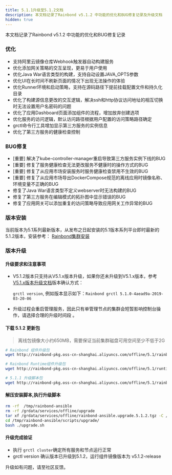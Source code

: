 ```yaml
---
title: 5.1.1升级至5.1.2文档
description: 本文档记录了Rainbond v5.1.2 中功能的优化和BUG修复记录及升级文档
hidden: true
---
```


本文档记录了Rainbond v5.1.2 中功能的优化和BUG修复记录

### 优化

- 支持阿里云镜像仓库Webhook触发器自动构建服务
- 优化添加网关策略的交互呈现，更易于用户使用
- 优化Java War语言类型的构建，支持自动设置JAVA_OPTS参数
- 优化UI在长时间不刷新页面的情况下出现无法操作的体验
- 优化Runner环境和启动策略，支持在源码路径下提前挂载配置文件和持久化目录
- 优化了构建源信息更改的交互逻辑，解决ssh和http协议访问地址的相互切换时无法设置用户名密码的问题
- 优化了应用Dashboard页面添加组件的流程，增加放弃创建选项
- 优化服务的访问逻辑，默认访问路径根据用户配置的访问策略路径确定
- grctl命令行工具增加显示第三方服务的实例信息
- 优化了第三方服务的健康检查控制

### BUG修复

- [重要] 解决了kube-controller-manager重启导致第三方服务实例下线的BUG
- [重要] 修复了服务健康检查无法更改服务不健康时的操作方式的BUG
- [重要] 修复了从应用市场安装服务时服务健康检查禁用不生效的BUG
- [重要] 修复了从应用市场导出DockerCompose规范的离线应用时镜像名称、环境变量不正确的BUG
- 修复了Java War语言类型不定义webserver时无法构建的BUG
- 修复了第三方服务在编辑模式的拓扑图中显示错误的BUG
- 修复了应用网关可以添加重复的访问策略导致应用网关工作异常的BUG

### 版本安装

当前版本为5.1系列最新版本，从发布之日起安装的5.1版本系列平台即时最新的5.1.2版本，安装参考：
[Rainbond集群安装](https://www.rainbond.com/docs/quick-start/rainbond_install/)

### 版本升级

#### 升级要求和注意事项

- V5.1.2版本只支持从V5.1.x版本升级，如果你还未升级到V5.1.x版本，参考[V5.1.x版本升级文档](https://www.rainbond.com/docs/user-operations/upgrade/5.0.4-5.1.0/)版本确认方式：

   `grctl version`,  例如版本显示如下：`Rainbond grctl 5.1.0-4aead9a-2019-03-20-06`  

- 升级过程会重启管理服务，因此只有单管理节点的集群会短暂影响控制台操作，请选择合理的升级时间段 。

#### 下载 5.1.2 更新包

> 离线包镜像大小约650MB，需要保证当前集群磁盘可用空间至少不低于2G

```bash
# Rainbond 组件升级包
wget http://rainbond-pkg.oss-cn-shanghai.aliyuncs.com/offline/5.1/rainbond.images.2019-04-01-5.1.2.tgz -O /grdata/services/offline/rainbond.images.upgrade.5.1.2.tgz

# Rainbond Runtime组件升级包
wget http://rainbond-pkg.oss-cn-shanghai.aliyuncs.com/offline/5.1/runtime.upgrade.2019-04-01-5.1.2.tgz -O /grdata/services/offline/runtime.upgrade.2019-04-01-5.1.2.tgz

# 5.1.1 升级脚本包
wget http://rainbond-pkg.oss-cn-shanghai.aliyuncs.com/offline/5.1/rainbond-ansible.upgrade.5.1.2.tgz -O /grdata/services/offline/rainbond-ansible.upgrade.5.1.2.tgz
```

#### 解压安装脚本,执行升级脚本

```bash
rm -rf  /tmp/rainbond-ansible
rm -rf /grdata/services/offline/upgrade
tar xf /grdata/services/offline/rainbond-ansible.upgrade.5.1.2.tgz -C /tmp/
cd /tmp/rainbond-ansible/scripts/upgrade/
bash ./upgrade.sh
```

#### 升级完成验证

- 执行 `grctl cluster`确定所有服务和节点运行正常
- grctl version 确认版本已升级到5.1.2，运行组件镜像版本为 v5.1.2-release

升级如有问题，请至社区反馈。
